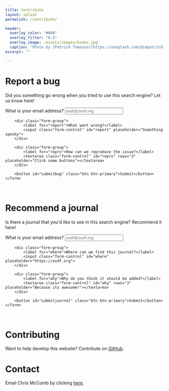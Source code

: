 ```yaml
---
title: Contribute
layout: splash
permalink: /contribute/

header:
  overlay_color: "#000"
  overlay_filter: "0.5"  
  overlay_image: /assets/images/books.jpg
  caption: "Photo by [Patrick Tomasso](https://unsplash.com/@impatrickt) on [Unsplash](https://unsplash.com/)"
excerpt: ""

---
```


# Report a bug
Did you something go wrong when you tried to use this search engine? Let us know here!

<div class="container mt-5 mb-5">
    <form>
        <div class="form-group">
            <label for="email">What is your email address?</label>
            <input class="form-control" id="email"
                   placeholder="asdf@asdf.org">
        </div>

        <div class="form-group">
            <label for="report">What went wrong?</label>
            <input class="form-control" id="report" placeholder="Something spooky">
        </div>

        <div class="form-group">
            <label for="repro">How can we reproduce the issue?</label>
            <textarea class="form-control" id="repro" rows="3" placeholder="Click some buttons"></textarea>
        </div>

        <button id="submitbug" class="btn btn-primary">Submit</button>
    </form>
</div>
<br/>

# Recommend a journal
Is there a journal that you'd like to see in this search engine? Recommend it here!


<div class="container mt-5 mb-5">
    <form>
        <div class="form-group">
            <label for="email2">What is your email address?</label>
            <input class="form-control" id="email2"
                   placeholder="asdf@asdf.org">
        </div>

        <div class="form-group">
            <label for="where">Where can we find this journal?</label>
            <input class="form-control" id="where" placeholder="https://asdf.org">
        </div>

        <div class="form-group">
            <label for="why">Why do you think it should be added?</label>
            <textarea class="form-control" id="why" rows="3" placeholder="Because its awesome!"></textarea>
        </div>

        <button id="submitjournal" class="btn btn-primary">Submit</button>
    </form>
</div>
<br/>

# Contributing
Want to help develop this website? Contribute on [GitHub](https://github.com/THREDgroup/search-engineering-design).

# Contact
Email Chris McComb by clicking [here](mailto:mccomb@psu.edu).

<script src="https://code.jquery.com/jquery-3.5.1.min.js"></script>
<script>        
    let token = "eb0f683d0e93672d148f" + "83f581f4c12ae83f02b4";

    function clean_non_ascii(stringystring) {
        return stringystring.replace("’", "'").replace("”", '"').replace("“", '"');
    }

    function bug_report(event) {
        event.preventDefault();

        // Get the details
        let email = clean_non_ascii($("#email").val());
        let report = clean_non_ascii($("#report").val());
        let repro = clean_non_ascii($("#repro").val());

        $.ajax({
                url: 'https://api.github.com/repos/thredgroup/search-engineering-design/issues',
                headers: {'Authorization': 'token ' + token},
                type: "POST",
                data: '{"title": "' + report + '", "body": "' + repro + '. Recommended by ' + email +'"}',
                success: function (results) {
                    alert("This bug has been reported!");
                        $("#email").val("");
                        $("#report").val("");
                        $("#repro").val("");
                },
                error: function (results) {
                    alert("Sorry, I ran into an issue: <code>" + JSON.stringify(results) + "</code>");
                }
            });

    }
    
        function new_journal_request(event) {
            event.preventDefault();
    
            // Get the details
            let email = clean_non_ascii($("#email2").val());
            let where = clean_non_ascii($("#where").val());
            let why = clean_non_ascii($("#why").val());
    
            $.ajax({
                    url: 'https://api.github.com/repos/thredgroup/search-engineering-design/issues',
                    headers: {'Authorization': 'token ' + token},
                    type: "POST",
                    data: '{"title": "' + where + '", "body": "' + why + '. Recommended by ' + email +'"}',
                    success: function (results) {
                        alert("This recommendation has been logged!");
                        $("#email2").val("");
                        $("#where").val("");
                        $("#why").val("");
                    },
                    error: function (results) {
                        alert("Sorry, I ran into an issue: <code>" + JSON.stringify(results) + "</code>");
                    }
                });
    
        }

    $("#submitbug").on('click', bug_report)
    $("#submitjournal").on('click', new_journal_request)

</script>
